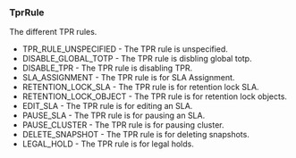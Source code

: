### TprRule
The different TPR rules.

- TPR_RULE_UNSPECIFIED - The TPR rule is unspecified.
- DISABLE_GLOBAL_TOTP - The TPR rule is disbling global totp.
- DISABLE_TPR - The TPR rule is disabling TPR.
- SLA_ASSIGNMENT - The TPR rule is for SLA Assignment.
- RETENTION_LOCK_SLA - The TPR rule is for retention lock SLA.
- RETENTION_LOCK_OBJECT - The TPR rule is for retention lock objects.
- EDIT_SLA - The TPR rule is for editing an SLA.
- PAUSE_SLA - The TPR rule is for pausing an SLA.
- PAUSE_CLUSTER - The TPR rule is for pausing cluster.
- DELETE_SNAPSHOT - The TPR rule is for deleting snapshots.
- LEGAL_HOLD - The TPR rule is for legal holds.

